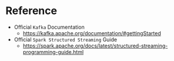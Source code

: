 # Reference

- Official `Kafka` Documentation
  - https://kafka.apache.org/documentation/#gettingStarted
- Official `Spark Structured Streaming` Guide
  - https://spark.apache.org/docs/latest/structured-streaming-programming-guide.html
